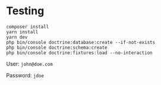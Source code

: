 # Testing

```
composer install
yarn install
yarn dev
php bin/console doctrine:database:create --if-not-exists
php bin/console doctrine:schema:create
php bin/console doctrine:fixtures:load --no-interaction
```

User: `john@doe.com`

Password: `jdoe`
